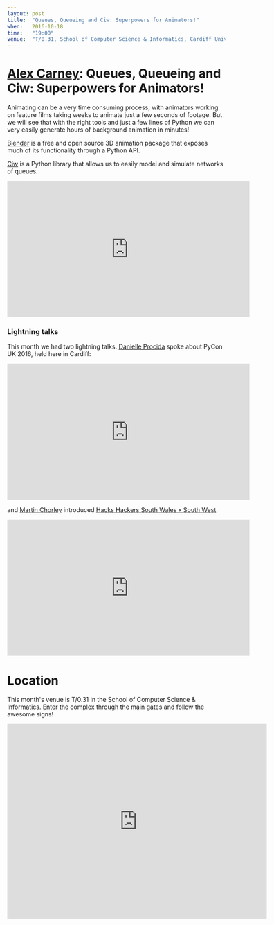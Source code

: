 ```yaml
---
layout: post
title:  "Queues, Queueing and Ciw: Superpowers for Animators!"
when:   2016-10-18
time:   "19:00"
venue:  "T/0.31, School of Computer Science & Informatics, Cardiff University"
---
```


# [Alex Carney](https://twitter.com/alcarneyorg): Queues, Queueing and Ciw: Superpowers for Animators!

Animating can be a very time consuming process, with animators working on
feature films taking weeks to animate just a few seconds of footage. But we
will see that with the right tools and just a few lines of Python we can very
easily generate hours of background animation in minutes!

[Blender](www.blender.org) is a free and open source 3D animation package that
exposes much of its functionality through a Python API.

[Ciw](http://ciw.readthedocs.io/en/latest/index.html) is a Python library that
allows us to easily model and simulate networks of queues.

<iframe width="560" height="315" src="https://www.youtube.com/embed/P5oij-lidKg" frameborder="0" allowfullscreen></iframe>


### Lightning talks

This month we had two lightning talks. [Danielle Procida](https://twitter.com/evildmp) spoke about PyCon UK 2016, held here in Cardiff:

<iframe width="560" height="315" src="https://www.youtube.com/embed/4uDuIUqcRA0" frameborder="0" allowfullscreen></iframe>

and [Martin Chorley](https://twitter.com/martinjc) introduced [Hacks Hackers South Wales x South West](https://twitter.com/hh_swxsw)

<iframe width="560" height="315" src="https://www.youtube.com/embed/eX4OjoKACuQ" frameborder="0" allowfullscreen></iframe>

# Location

This month's venue is T/0.31 in the School of Computer Science & Informatics. Enter the complex through the main gates and follow the awesome signs!

<iframe src="https://www.google.com/maps/embed?pb=!1m18!1m12!1m3!1d2484.5563658121855!2d-3.1726044842308547!3d51.4846569796314!2m3!1f0!2f0!3f0!3m2!1i1024!2i768!4f13.1!3m3!1m2!1s0x486e1cb8742c46f5%3A0xc620b871e5d19cac!2sTrevithick+Bldg%2C+Cardiff+CF24!5e0!3m2!1sen!2suk!4v1456917752266" width="600" height="450" frameborder="0" style="border:0" allowfullscreen>&nbsp;</iframe>
